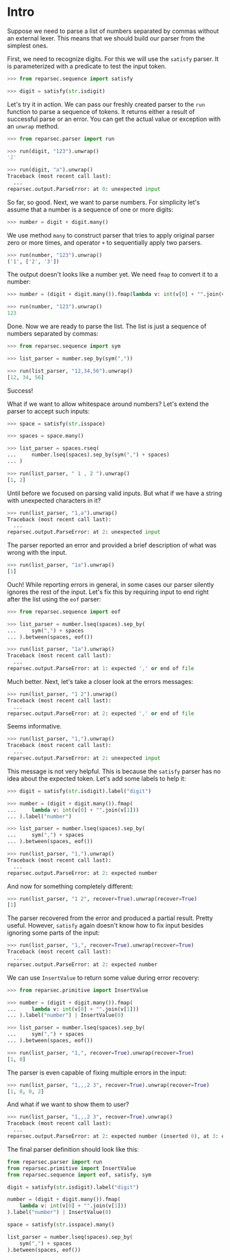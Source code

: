 # Intro

Suppose we need to parse a list of numbers separated by commas without an external lexer. This means that we should build our parser from the simplest ones.

First, we need to recognize digits. For this we will use the `satisfy` parser. It is parameterized with a predicate to test the input token.

```python
>>> from reparsec.sequence import satisfy

>>> digit = satisfy(str.isdigit)

```

Let's try it in action. We can pass our freshly created parser to the `run` function to parse a sequence of tokens. It returns either a result of successful parse or an error. You can get the actual value or exception with an `unwrap` method.

```python
>>> from reparsec.parser import run

>>> run(digit, "123").unwrap()
'1'

>>> run(digit, "a").unwrap()
Traceback (most recent call last):
  ...
reparsec.output.ParseError: at 0: unexpected input

```

So far, so good. Next, we want to parse numbers. For simplicity let's assume that a number is a sequence of one or more digits:

```python
>>> number = digit + digit.many()

```

We use method `many` to construct parser that tries to apply original parser zero or more times, and operator `+` to sequentially apply two parsers.

```python
>>> run(number, "123").unwrap()
('1', ['2', '3'])

```

The output doesn't looks like a number yet. We need `fmap` to convert it to a number:

```python
>>> number = (digit + digit.many()).fmap(lambda v: int(v[0] + "".join(v[1])))

>>> run(number, "123").unwrap()
123

```

Done. Now we are ready to parse the list. The list is just a sequence of numbers separated by commas:

```python
>>> from reparsec.sequence import sym

>>> list_parser = number.sep_by(sym(","))

>>> run(list_parser, "12,34,56").unwrap()
[12, 34, 56]

```

Success!

What if we want to allow whitespace around numbers? Let's extend the parser to accept such inputs:

```python
>>> space = satisfy(str.isspace)

>>> spaces = space.many()

>>> list_parser = spaces.rseq(
...     number.lseq(spaces).sep_by(sym(",") + spaces)
... )

>>> run(list_parser, " 1 , 2 ").unwrap()
[1, 2]

```

Until before we focused on parsing valid inputs. But what if we have a string with unexpected characters in it?

```python
>>> run(list_parser, "1,a").unwrap()
Traceback (most recent call last):
  ...
reparsec.output.ParseError: at 2: unexpected input

```

The parser reported an error and provided a brief description of what was wrong with the input.

```python
>>> run(list_parser, "1a").unwrap()
[1]

```

Ouch! While reporting errors in general, in some cases our parser silently ignores the rest of the input. Let's fix this by requiring input to end right after the list using the `eof` parser:

```python
>>> from reparsec.sequence import eof

>>> list_parser = number.lseq(spaces).sep_by(
...     sym(",") + spaces
... ).between(spaces, eof())

>>> run(list_parser, "1a").unwrap()
Traceback (most recent call last):
  ...
reparsec.output.ParseError: at 1: expected ',' or end of file

```

Much better. Next, let's take a closer look at the errors messages:

```python
>>> run(list_parser, "1 2").unwrap()
Traceback (most recent call last):
  ...
reparsec.output.ParseError: at 2: expected ',' or end of file

```

Seems informative.

```python
>>> run(list_parser, "1,").unwrap()
Traceback (most recent call last):
  ...
reparsec.output.ParseError: at 2: unexpected input

```

This message is not very helpful. This is because the `satisfy` parser has no idea about the expected token. Let's add some labels to help it:

```python
>>> digit = satisfy(str.isdigit).label("digit")

>>> number = (digit + digit.many()).fmap(
...     lambda v: int(v[0] + "".join(v[1]))
... ).label("number")

>>> list_parser = number.lseq(spaces).sep_by(
...     sym(",") + spaces
... ).between(spaces, eof())

>>> run(list_parser, "1,").unwrap()
Traceback (most recent call last):
  ...
reparsec.output.ParseError: at 2: expected number

```

And now for something completely different:

```python
>>> run(list_parser, "1 2", recover=True).unwrap(recover=True)
[1]

```

The parser recovered from the error and produced a partial result. Pretty useful. However, `satisfy` again doesn't know how to fix input besides ignoring some parts of the input:

```python
>>> run(list_parser, "1,", recover=True).unwrap(recover=True)
Traceback (most recent call last):
  ...
reparsec.output.ParseError: at 2: expected number

```

We can use `InsertValue` to return some value during error recovery:

``` python
>>> from reparsec.primitive import InsertValue

>>> number = (digit + digit.many()).fmap(
...     lambda v: int(v[0] + "".join(v[1]))
... ).label("number") | InsertValue(0)

>>> list_parser = number.lseq(spaces).sep_by(
...     sym(",") + spaces
... ).between(spaces, eof())

>>> run(list_parser, "1,", recover=True).unwrap(recover=True)
[1, 0]

```

The parser is even capable of fixing multiple errors in the input:

```python
>>> run(list_parser, "1,,,2 3", recover=True).unwrap(recover=True)
[1, 0, 0, 2]

```

And what if we want to show them to user?

```python
>>> run(list_parser, "1,,,2 3", recover=True).unwrap()
Traceback (most recent call last):
  ...
reparsec.output.ParseError: at 2: expected number (inserted 0), at 3: expected number (inserted 0), at 6: expected ',' or end of file (skipped 1 token)

```

The final parser definition should look like this:

```python
from reparsec.parser import run
from reparsec.primitive import InsertValue
from reparsec.sequence import eof, satisfy, sym

digit = satisfy(str.isdigit).label("digit")

number = (digit + digit.many()).fmap(
    lambda v: int(v[0] + "".join(v[1]))
).label("number") | InsertValue(0)

space = satisfy(str.isspace).many()

list_parser = number.lseq(spaces).sep_by(
    sym(",") + spaces
).between(spaces, eof())
```
